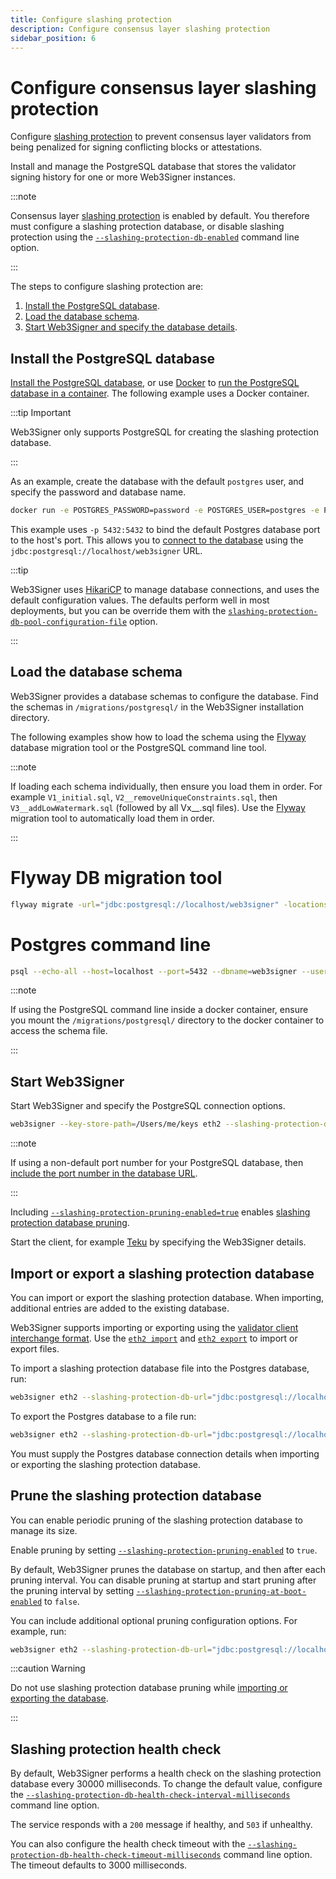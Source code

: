 ```yaml
---
title: Configure slashing protection
description: Configure consensus layer slashing protection
sidebar_position: 6
---
```


# Configure consensus layer slashing protection

Configure [slashing protection] to prevent consensus layer validators from being penalized for signing conflicting blocks or attestations.

Install and manage the PostgreSQL database that stores the validator signing history for one or more Web3Signer instances.

:::note

Consensus layer [slashing protection] is enabled by default. You therefore must configure a slashing protection database, or disable slashing protection using the [`--slashing-protection-db-enabled`](../Reference/CLI/CLI-Subcommands.md#slashing-protection-enabled) command line option.

:::

The steps to configure slashing protection are:

1. [Install the PostgreSQL database](#install-the-postgresql-database).
1. [Load the database schema](#load-the-database-schema).
1. [Start Web3Signer and specify the database details](#start-web3signer).

## Install the PostgreSQL database

[Install the PostgreSQL database], or use [Docker] to [run the PostgreSQL database in a container]. The following example uses a Docker container.

:::tip Important

Web3Signer only supports PostgreSQL for creating the slashing protection database.

:::

As an example, create the database with the default `postgres` user, and specify the password and database name.

```bash
docker run -e POSTGRES_PASSWORD=password -e POSTGRES_USER=postgres -e POSTGRES_DB=web3signer -p 5432:5432 postgres
```

This example uses `-p 5432:5432` to bind the default Postgres database port to the host's port. This allows you to [connect to the database] using the `jdbc:postgresql://localhost/web3signer` URL.

:::tip

Web3Signer uses [HikariCP] to manage database connections, and uses the default configuration values. The defaults perform well in most deployments, but you can be override them with the [`slashing-protection-db-pool-configuration-file`](../Reference/CLI/CLI-Subcommands.md#slashing-protection-db-pool-configuration-file) option.

:::

## Load the database schema

Web3Signer provides a database schemas to configure the database. Find the schemas in `/migrations/postgresql/` in the Web3Signer installation directory.

The following examples show how to load the schema using the [Flyway] database migration tool or the PostgreSQL command line tool.

:::note

If loading each schema individually, then ensure you load them in order. For example `V1_initial.sql`, `V2__removeUniqueConstraints.sql`, then `V3__addLowWatermark.sql` (followed by all Vx\_\_.sql files). Use the [Flyway] migration tool to automatically load them in order.

:::

<!--tabs-->

# Flyway DB migration tool

```bash
flyway migrate -url="jdbc:postgresql://localhost/web3signer" -locations="filesystem:/Users/me/web3signer-0.2.1-SNAPSHOT/migrations/postgresql"
```

# Postgres command line

```bash
psql --echo-all --host=localhost --port=5432 --dbname=web3signer --username=postgres -f /Users/me/web3signer-0.2.1-SNAPSHOT/migrations/postgresql/postgresql/V1__initial.sql
```

<!--/tabs-->

:::note

If using the PostgreSQL command line inside a docker container, ensure you mount the `/migrations/postgresql/` directory to the docker container to access the schema file.

:::

## Start Web3Signer

Start Web3Signer and specify the PostgreSQL connection options.

```bash
web3signer --key-store-path=/Users/me/keys eth2 --slashing-protection-db-url="jdbc:postgresql://localhost/web3signer" --slashing-protection-db-username=postgres --slashing-protection-db-password=password --slashing-protection-pruning-enabled=true
```

:::note

If using a non-default port number for your PostgreSQL database, then [include the port number in the database URL].

:::

Including [`--slashing-protection-pruning-enabled=true`](../Reference/CLI/CLI-Subcommands.md#slashing-protection-pruning-enabled) enables [slashing protection database pruning].

Start the client, for example [Teku] by specifying the Web3Signer details.

## Import or export a slashing protection database

You can import or export the slashing protection database. When importing, additional entries are added to the existing database.

Web3Signer supports importing or exporting using the [validator client interchange format]. Use the [`eth2 import`](../Reference/CLI/CLI-Subcommands.md#eth2-import) and [`eth2 export`](../Reference/CLI/CLI-Subcommands.md#eth2-export) to import or export files.

To import a slashing protection database file into the Postgres database, run:

```bash
web3signer eth2 --slashing-protection-db-url="jdbc:postgresql://localhost/web3signer" --slashing-protection-db-username=postgres --slashing-protection-db-password=password import --from=/Users/me/my_node/interchange.json
```

To export the Postgres database to a file run:

```bash
web3signer eth2 --slashing-protection-db-url="jdbc:postgresql://localhost/web3signer" --slashing-protection-db-username=postgres --slashing-protection-db-password=password export --to=/Users/me/my_node/interchange.json
```

You must supply the Postgres database connection details when importing or exporting the slashing protection database.

## Prune the slashing protection database

You can enable periodic pruning of the slashing protection database to manage its size.

Enable pruning by setting [`--slashing-protection-pruning-enabled`](../Reference/CLI/CLI-Subcommands.md#slashing-protection-pruning-enabled) to `true`.

By default, Web3Signer prunes the database on startup, and then after each pruning interval. You can disable pruning at startup and start pruning after the pruning interval by setting [`--slashing-protection-pruning-at-boot-enabled`](../Reference/CLI/CLI-Subcommands.md#slashing-protection-pruning-at-boot-enabled) to `false`.

You can include additional optional pruning configuration options. For example, run:

```bash
web3signer eth2 --slashing-protection-db-url="jdbc:postgresql://localhost/web3signer" --slashing-protection-db-username=postgres --slashing-protection-db-password=password --slashing-protection-pruning-enabled=true --slashing-protection-pruning-at-boot-enabled=false --slashing-protection-pruning-epochs-to-keep=5000 --slashing-protection-pruning-interval=18
```

:::caution Warning

Do not use slashing protection database pruning while [importing or exporting the database](#import-or-export-a-slashing-protection-database).

:::

## Slashing protection health check

By default, Web3Signer performs a health check on the slashing protection database every 30000 milliseconds. To change the default value, configure the [`--slashing-protection-db-health-check-interval-milliseconds`](../Reference/CLI/CLI-Subcommands.md#slashing-protection-db-health-check-interval-milliseconds) command line option.

The service responds with a `200` message if healthy, and `503` if unhealthy.

You can also configure the health check timeout with the [`--slashing-protection-db-health-check-timeout-milliseconds`](../Reference/CLI/CLI-Subcommands.md#slashing-protection-db-health-check-timeout-milliseconds) command line option. The timeout defaults to 3000 milliseconds.

<!-- links -->

[slashing protection]: ../Concepts/Slashing-Protection.md
[slashing protection database pruning]: #prune-the-slashing-protection-database
[Install the PostgreSQL database]: https://www.postgresql.org/download/
[Docker]: https://docs.docker.com/install/
[run the PostgreSQL database in a container]: https://hub.docker.com/_/postgres/
[Flyway]: https://flywaydb.org/documentation/
[include the port number in the database URL]: https://jdbc.postgresql.org/documentation/use/#connecting-to-the-database
[Teku]: https://docs.teku.consensys.net/HowTo/External-Signer/Use-External-Signer/
[connect to the database]: https://jdbc.postgresql.org/documentation/use/#connecting-to-the-database
[validator client interchange format]: https://eips.ethereum.org/EIPS/eip-3076
[HikariCP]: https://github.com/brettwooldridge/HikariCP
